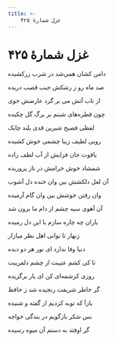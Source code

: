 ```yaml
---
title: >-
    غزل شمارهٔ ۴۲۵
---
```

# غزل شمارهٔ ۴۲۵

<div class="b" id="bn1"><div class="m1"><p>دامن کشان همی‌شد در شرب زرکشیده</p></div>
<div class="m2"><p>صد ماه رو ز رشکش جیب قصب دریده</p></div></div>
<div class="b" id="bn2"><div class="m1"><p>از تاب آتش می بر گرد عارضش خوی</p></div>
<div class="m2"><p>چون قطره‌های شبنم بر برگ گل چکیده</p></div></div>
<div class="b" id="bn3"><div class="m1"><p>لفظی فصیح شیرین قدی بلند چابک</p></div>
<div class="m2"><p>رویی لطیف زیبا چشمی خوش کشیده</p></div></div>
<div class="b" id="bn4"><div class="m1"><p>یاقوت جان فزایش از آب لطف زاده</p></div>
<div class="m2"><p>شمشاد خوش خرامش در ناز پروریده</p></div></div>
<div class="b" id="bn5"><div class="m1"><p>آن لعل دلکشش بین وان خنده دل آشوب</p></div>
<div class="m2"><p>وان رفتن خوشش بین وان گام آرمیده</p></div></div>
<div class="b" id="bn6"><div class="m1"><p>آن آهوی سیه چشم از دام ما برون شد</p></div>
<div class="m2"><p>یاران چه چاره سازم با این دل رمیده</p></div></div>
<div class="b" id="bn7"><div class="m1"><p>زنهار تا توانی اهل نظر میازار</p></div>
<div class="m2"><p>دنیا وفا ندارد ای نور هر دو دیده</p></div></div>
<div class="b" id="bn8"><div class="m1"><p>تا کی کشم عتیبت از چشم دلفریبت</p></div>
<div class="m2"><p>روزی کرشمه‌ای کن ای یار برگزیده</p></div></div>
<div class="b" id="bn9"><div class="m1"><p>گر خاطر شریفت رنجیده شد ز حافظ</p></div>
<div class="m2"><p>بازآ که توبه کردیم از گفته و شنیده</p></div></div>
<div class="b" id="bn10"><div class="m1"><p>بس شکر بازگویم در بندگی خواجه</p></div>
<div class="m2"><p>گر اوفتد به دستم آن میوه رسیده</p></div></div>